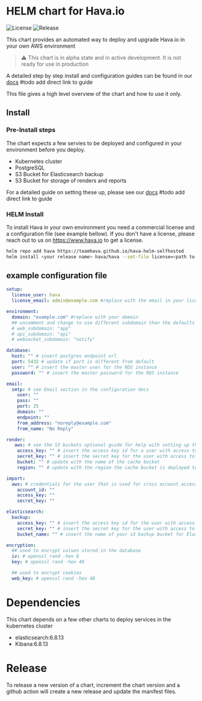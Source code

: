 # HELM chart for Hava.io

![License](https://img.shields.io/github/license/teamhava/hava-helm-selfhosted)
![Release](https://img.shields.io/github/v/release/teamhava/hava-helm-selfhosted)

This chart provides an automated way to deploy and upgrade Hava.io in your own AWS environment

> :warning: This chart is in alpha state and in active development. It is not ready for use in production

A detailed step by step install and configuration guides can be found in our [docs](https://docs.hava.io) #todo add direct link to guide

This file gives a high level overview of the chart and how to use it only.

## Install

### Pre-Install steps

The chart expects a few servies to be deployed and configured in your environment before you deploy. 

- Kubernetes cluster
- PostgreSQL
- S3 Bucket for Elasticsearch backup
- S3 Bucket for storage of renders and reports

For a detailed guide on setting these up, please see our [docs](https://docs.hava.io) #todo add direct link to guide

### HELM Install

To install Hava in your own environment you need a commercial license and a configuration file (see example bellow).
If you don't have a license, please reach out to us on https://www.hava.io to get a license.

```sh
helm repo add hava https://teamhava.github.io/hava-helm-selfhosted
helm install <your release name> hava/hava --set-file license=<path to licensefile> -f <path to values configuration file>
```

## example configuration file

```yaml
setup:
  license_user: hava
  license_email: admin@example.com #replace with the email in your license

environment:
  domain: "example.com" #replace with your domain
  ## uncomment and change to use different subdomain than the defaults
  # web_subdomain: "app"
  # api_subdomain: "api"
  # websocket_subdomain: "notify"

database:
  host: "" # insert postgres endpoint url
  port: 5432 # update if port is different from default
  user: "" # insert the master user for the RDS instance
  password: "" # insert the master password for the RDS instance

email: 
  smtp: # see Email section in the configuration docs
    user: ""
    pass: ""
    port: 25
    domain: ""
    endpoint: ""
    from_address: "noreply@example.com"
    from_name: "No Reply"

render:
   aws: # see the S3 buckets optional guide for help with setting up the bucket and user
    access_key: "" # insert the access key id for a user with access to the cache s3 bucket
    secret_key: "" # insert the secret key for the user with access to the cache s3 bucket
    bucket: "" # update with the name of the cache bucket
    region: "" # update with the region the cache bucket is deployed to

import:
  aws: # credentials for the user that is used for cross account access in AWS
    account_id: ""
    access_key: ""
    secret_key: ""

elasticsearch:
  backup:
    access_key: "" # insert the access key id for the user with access to the cache s3 bucket
    secret_key: "" # insert the secret key for the user with access to the cache s3 bucket
    bucket_name: "" # insert the name of your s3 backup bucket for Elastic search

encryption:
  ## used to encrypt values stored in the database
  iv: # openssl rand -hex 8
  key: # openssl rand -hex 48

  ## used to encrypt cookies
  web_key: # openssl rand -hex 48
```

# Dependencies

This chart depends on a few other charts to deploy services in the kubernetes cluster

 - elasticsearch:6.8.13
 - Kibana:6.8.13

# Release

To release a new version of a chart, increment the chart version and a github action will create a new release and update the manifest files.
